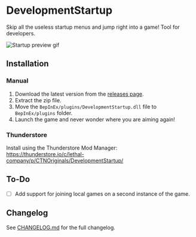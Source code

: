 # DevelopmentStartup
Skip all the useless startup menus and jump right into a game! Tool for developers.

![Startup preview gif](https://raw.githubusercontent.com/CTN-Originals/LethalCompany-DevelopmentStartup/main/DevelopmentStartup/resources/DevelopmentStartup-preview.gif)

## Installation
### Manual
1. Download the latest version from the [releases page](https://github.com/CTN-Originals/LethalCompany-DevelopmentStartup/releases).
2. Extract the zip file.
3. Move the `BepInEx/plugins/DevelopmentStartup.dll` file to `BepInEx/plugins` folder.
4. Launch the game and never wonder where you are aiming again!
### Thunderstore
Install using the Thunderstore Mod Manager: https://thunderstore.io/c/lethal-company/p/CTNOriginals/DevelopmentStartup/

## To-Do
- [ ] Add support for joining local games on a second instance of the game.

## Changelog
See [CHANGELOG.md](https://github.com/CTN-Originals/LethalCompany-DevelopmentStartup/blob/main/CHANGELOG.md) for the full changelog.